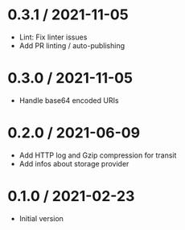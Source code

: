 # 0.3.1 / 2021-11-05

  * Lint: Fix linter issues
  * Add PR linting / auto-publishing

# 0.3.0 / 2021-11-05

  * Handle base64 encoded URIs

# 0.2.0 / 2021-06-09

  * Add HTTP log and Gzip compression for transit
  * Add infos about storage provider

# 0.1.0 / 2021-02-23

  * Initial version
